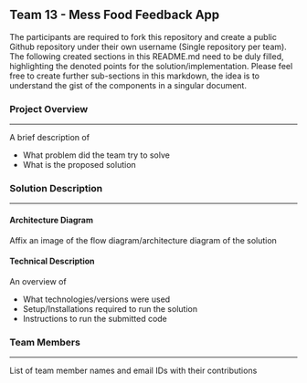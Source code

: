 ## Team 13 - Mess Food Feedback App

The participants are required to fork this repository and create a public Github repository under their own username (Single repository per team). The following created sections in this README.md need to be duly filled, highlighting the denoted points for the solution/implementation. Please feel free to create further sub-sections in this markdown, the idea is to understand the gist of the components in a singular document.

### Project Overview
----------------------------------

A brief description of 
* What problem did the team try to solve
* What is the proposed solution

### Solution Description
----------------------------------

#### Architecture Diagram

Affix an image of the flow diagram/architecture diagram of the solution

#### Technical Description

An overview of 
* What technologies/versions were used
* Setup/Installations required to run the solution
* Instructions to run the submitted code

### Team Members
----------------------------------

List of team member names and email IDs with their contributions
